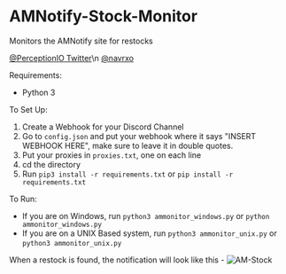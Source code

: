 # AMNotify-Stock-Monitor
Monitors the AMNotify site for restocks

[@PerceptionIO Twitter](https://twitter.com/PerceptionIO)\n
[@navrxo](https://twitter.com/navrxo)

Requirements:
- Python 3

To Set Up:
1. Create a Webhook for your Discord Channel
2. Go to `config.json` and put your webhook where it says "INSERT WEBHOOK HERE", make sure to leave it in double quotes.
3. Put your proxies in `proxies.txt`, one on each line
2. cd the directory
3. Run `pip3 install -r requirements.txt` or `pip install -r requirements.txt`

To Run:
- If you are on Windows, run `python3 ammonitor_windows.py` or `python ammonitor_windows.py`
- If you are on a UNIX Based system, run `python3 ammonitor_unix.py` or `python3 ammonitor_unix.py`

When a restock is found, the notification will look like this - 
![AM-Stock](https://cdn.discordapp.com/attachments/530617706504912916/536652347493974026/unknown.png)
